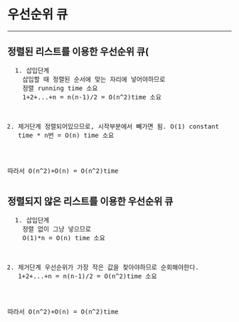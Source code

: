 <h1>우선순위 큐</h1>
<hr>
<h2>정렬된 리스트를 이용한 우선순위 큐(</h2>
<pre>
  1. 삽입단계
    삽입할 때 정렬된 순서에 맞는 자리에 넣어야하므로
    정렬 running time 소요
    1+2+...+n = n(n-1)/2 = O(n^2)time 소요

  2. 제거단계
     정렬되어있으므로, 시작부분에서 빼가면 됨.
     O(1) constant time * n번 = O(n) time 소요

  따라서 O(n^2)+O(n) = O(n^2)time 
</pre>
<h2>정렬되지 않은 리스트를 이용한 우선순위 큐</h2>
<pre>
  1. 삽입단계
    정렬 없이 그냥 넣으므로 
    O(1)*n = O(n) time 소요
  
  2. 제거단계
     우선순위가 가장 작은 값을 찾아야하므로 순회해야한다.
     1+2+...+n = n(n-1)/2 = O(n^2)time 소요
     
  따라서 O(n^2)+O(n) = O(n^2)time 
</pre>
